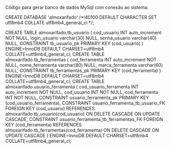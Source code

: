 Código para gerar banco de dados MySql com conexão ao sistema:

CREATE DATABASE 'almoxarifado' /*!40100 DEFAULT CHARACTER SET utf8mb4 COLLATE utf8mb4_general_ci */;

CREATE TABLE almoxarifado.tb_usuario (
	cod_usuario INT auto_increment NOT NULL,
	login_usuario varchar(30) NULL,
	senha_usuario varchar(40) NULL,
	CONSTRAINT tb_usuario_pk PRIMARY KEY (cod_usuario)
)
ENGINE=InnoDB
DEFAULT CHARSET=utf8mb4
COLLATE=utf8mb4_general_ci;
CREATE TABLE almoxarifado.tb_ferramentas (
	cod_ferramenta INT auto_increment NOT NULL,
	nome_ferramenta varchar(80) NULL,
	marca_ferramenta varchar(60) NULL,
	CONSTRAINT tb_ferramentas_pk PRIMARY KEY (cod_ferramenta)
)
ENGINE=InnoDB
DEFAULT CHARSET=utf8mb4
COLLATE=utf8mb4_general_ci;
CREATE TABLE almoxarifado.usuario_ferramenta (
	cod_usuario_ferramenta INT auto_increment NOT NULL,
	cod_usuario INT NOT NULL,
	cod_ferramenta INT NOT NULL,
	CONSTRAINT usuario_ferramenta_pk PRIMARY KEY (cod_usuario_ferramenta),
	CONSTRAINT usuario_ferramenta_tb_usuario_FK FOREIGN KEY (cod_usuario) REFERENCES almoxarifado.tb_usuario(cod_usuario) ON DELETE CASCADE ON UPDATE CASCADE,
	CONSTRAINT usuario_ferramenta_tb_ferramentas_FK FOREIGN KEY (cod_ferramenta) REFERENCES almoxarifado.tb_ferramentas(cod_ferramenta) ON DELETE CASCADE ON UPDATE CASCADE
)
ENGINE=InnoDB
DEFAULT CHARSET=utf8mb4
COLLATE=utf8mb4_general_ci;
